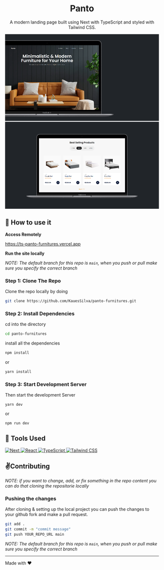 <div align="center">
    <h1>Panto</h1>
    <p>A modern landing page built using Next with TypeScript and styled with Tailwind CSS.</p>
</div>

![](https://raw.githubusercontent.com/KauesSilva/panto-furnitures/main/public/assets/readme/bg.png)
<br>
![](https://raw.githubusercontent.com/KauesSilva/panto-furnitures/main/public/assets/readme/bg2.png)

## 🚀 How to use it

**Access Remotely**

<a href="https://ts-panto-furnitures.vercel.app" target="_blank">https://ts-panto-furnitures.vercel.app</a>

**Run the site locally**

_NOTE: The default branch for this repo is `main`, when you push or pull make sure you specify the correct branch_

### Step 1: Clone The Repo

Clone the repo locally by doing

```bash
git clone https://github.com/KauesSilva/panto-furnitures.git
```

### Step 2: Install Dependencies

cd into the directory

```bash
cd panto-furnitures
```

install all the dependencies
```bash
npm install
```

or 
```bash
yarn install
```

### Step 3: Start Development Server

Then start the development Server
```
yarn dev
```

or 
```bash
npm run dev
```

## 🔧 Tools Used

<div align="left">
    <a href="https://nextjs.org/docs" target="_blank">
        <img alt="Next" src="https://img.shields.io/badge/React-20232A?style=for-the-badge&logo=react&logoColor=61DAFB" />
    </a>
    <a href="https://pt-br.reactjs.org/" target="_blank">
        <img alt="React" src="https://img.shields.io/badge/React-20232A?style=for-the-badge&logo=react&logoColor=61DAFB" />
    </a>
    <a href="https://www.typescriptlang.org/docs/" target="_blank">
        <img alt="TypeScript" src="https://img.shields.io/badge/TypeScript-007ACC?style=for-the-badge&logo=typescript&logoColor=white" />
    </a>
    <a href="https://tailwindcss.com/" target="_blank">
        <img alt="Tailwind CSS" src="https://img.shields.io/badge/Tailwind_CSS-38B2AC?style=for-the-badge&logo=tailwind-css&logoColor=white" />
    </a>
</div>

## ✌️Contributing

*NOTE: if you want to change, add, or fix something in the repo content you can do that cloning the repositorie locally*


### Pushing the changes

After cloning & setting up the local project you can push the changes to your github fork and make a pull request.

```bash
git add .
git commit -m "commit message"
git push YOUR_REPO_URL main
```

_NOTE: The default branch for this repo is `main`, when you push or pull make sure you specify the correct branch_

------

Made with ❤️
